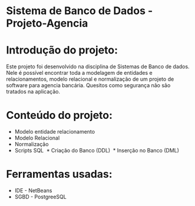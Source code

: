 # Sistema de Banco de Dados - Projeto-Agencia

# Introdução do projeto:
Este projeto foi desenvolvido na disciplina de Sistemas de Banco de dados. Nele é possível encontrar toda a modelagem de entidades e relacionamentos, modelo relacional e normalização de um projeto de software para agencia bancária.
Quesitos como segurança não são tratados na aplicação.

# Conteúdo do projeto:
* Modelo entidade relacionamento
* Modelo Relacional
* Normalização
* Scripts SQL
  * Criação do Banco (DDL)
  * Inserção no Banco (DML)
  
# Ferramentas usadas:
* IDE - NetBeans
* SGBD - PostgreeSQL



